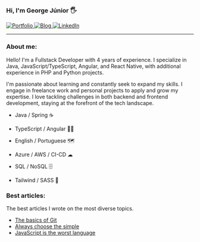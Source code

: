 ### Hi, I'm George Júnior 🖐️

<div>
    <a href="https://georgejrdev.vercel.app/" target="_blank">
        <img src="https://img.shields.io/badge/Portfolio-0DBD8B?style=for-the-badge&logoColor=white" alt="Portfolio">
    </a>
    <a href="https://georgejrdev.vercel.app/blog" target="_blank">
        <img src="https://img.shields.io/badge/Blog-FF2222?style=for-the-badge&logo=blogger&logoColor=white" alt="Blog">
    </a>
    <a href="https://www.linkedin.com/in/george-j%C3%BAnior-b26776268" target="_blank">
        <img src="https://img.shields.io/badge/LinkedIn-0077B5?style=for-the-badge&logo=linkedin&logoColor=white" alt="LinkedIn">
    </a>
</div>

<hr>

### About me:

Hello! I'm a Fullstack Developer with 4 years of experience. I specialize in Java, JavaScript/TypeScript, Angular, and React Native, with additional experience in PHP and Python projects.

I'm passionate about learning and constantly seek to expand my skills. I engage in freelance work and personal projects to apply and grow my expertise. I love tackling challenges in both backend and frontend development, staying at the forefront of the tech landscape.

- Java / Spring ☕

- TypeScript / Angular 👨‍💻

- English / Portuguese 🗺

- Azure / AWS / CI-CD ☁

- SQL / NoSQL 🗄

- Tailwind / SASS 🎉

### Best articles:

The best articles I wrote on the most diverse topics.

- [The basics of Git](https://georgejrdev.vercel.app/en/post/5)
- [Always choose the simple](https://georgejrdev.vercel.app/en/post/2)
- [JavaScript is the worst language](https://georgejrdev.vercel.app/en/post/6)